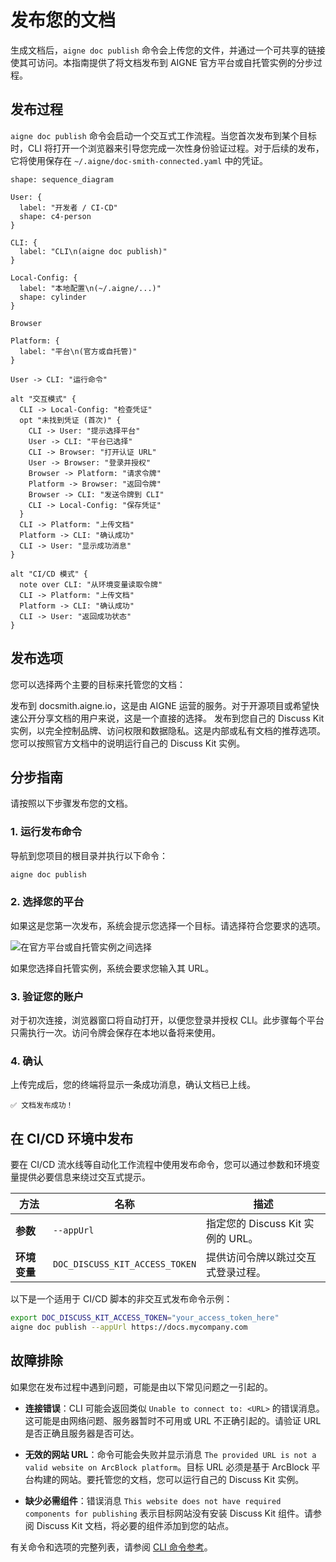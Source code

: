 # 发布您的文档

生成文档后，`aigne doc publish` 命令会上传您的文件，并通过一个可共享的链接使其可访问。本指南提供了将文档发布到 AIGNE 官方平台或自托管实例的分步过程。

## 发布过程

`aigne doc publish` 命令会启动一个交互式工作流程。当您首次发布到某个目标时，CLI 将打开一个浏览器来引导您完成一次性身份验证过程。对于后续的发布，它将使用保存在 `~/.aigne/doc-smith-connected.yaml` 中的凭证。

```d2 The Publishing Workflow icon=lucide:upload-cloud
shape: sequence_diagram

User: {
  label: "开发者 / CI-CD"
  shape: c4-person
}

CLI: {
  label: "CLI\n(aigne doc publish)"
}

Local-Config: {
  label: "本地配置\n(~/.aigne/...)"
  shape: cylinder
}

Browser

Platform: {
  label: "平台\n(官方或自托管)"
}

User -> CLI: "运行命令"

alt "交互模式" {
  CLI -> Local-Config: "检查凭证"
  opt "未找到凭证 (首次)" {
    CLI -> User: "提示选择平台"
    User -> CLI: "平台已选择"
    CLI -> Browser: "打开认证 URL"
    User -> Browser: "登录并授权"
    Browser -> Platform: "请求令牌"
    Platform -> Browser: "返回令牌"
    Browser -> CLI: "发送令牌到 CLI"
    CLI -> Local-Config: "保存凭证"
  }
  CLI -> Platform: "上传文档"
  Platform -> CLI: "确认成功"
  CLI -> User: "显示成功消息"
}

alt "CI/CD 模式" {
  note over CLI: "从环境变量读取令牌"
  CLI -> Platform: "上传文档"
  Platform -> CLI: "确认成功"
  CLI -> User: "返回成功状态"
}
```

## 发布选项

您可以选择两个主要的目标来托管您的文档：

<x-cards data-columns="2">
  <x-card data-title="官方平台" data-icon="lucide:globe">
    发布到 docsmith.aigne.io，这是由 AIGNE 运营的服务。对于开源项目或希望快速公开分享文档的用户来说，这是一个直接的选择。
  </x-card>
  <x-card data-title="自托管实例" data-icon="lucide:server">
    发布到您自己的 Discuss Kit 实例，以完全控制品牌、访问权限和数据隐私。这是内部或私有文档的推荐选项。您可以按照官方文档中的说明运行自己的 Discuss Kit 实例。
  </x-card>
</x-cards>

## 分步指南

请按照以下步骤发布您的文档。

### 1. 运行发布命令

导航到您项目的根目录并执行以下命令：

```bash Terminal icon=lucide:terminal
aigne doc publish
```

### 2. 选择您的平台

如果这是您第一次发布，系统会提示您选择一个目标。请选择符合您要求的选项。

![在官方平台或自托管实例之间选择](https://docsmith.aigne.io/image-bin/uploads/9fd929060b5abe13d0_3cf5eb7aea85aa.png)

如果您选择自托管实例，系统会要求您输入其 URL。

### 3. 验证您的账户

对于初次连接，浏览器窗口将自动打开，以便您登录并授权 CLI。此步骤每个平台只需执行一次。访问令牌会保存在本地以备将来使用。

### 4. 确认

上传完成后，您的终端将显示一条成功消息，确认文档已上线。

```
✅ 文档发布成功！
```

## 在 CI/CD 环境中发布

要在 CI/CD 流水线等自动化工作流程中使用发布命令，您可以通过参数和环境变量提供必要信息来绕过交互式提示。

| 方法 | 名称 | 描述 |
|---|---|---|
| **参数** | `--appUrl` | 指定您的 Discuss Kit 实例的 URL。 |
| **环境变量** | `DOC_DISCUSS_KIT_ACCESS_TOKEN` | 提供访问令牌以跳过交互式登录过程。 |

以下是一个适用于 CI/CD 脚本的非交互式发布命令示例：

```bash CI/CD 示例 icon=lucide:workflow
export DOC_DISCUSS_KIT_ACCESS_TOKEN="your_access_token_here"
aigne doc publish --appUrl https://docs.mycompany.com
```

## 故障排除

如果您在发布过程中遇到问题，可能是由以下常见问题之一引起的。

- **连接错误**：CLI 可能会返回类似 `Unable to connect to: <URL>` 的错误消息。这可能是由网络问题、服务器暂时不可用或 URL 不正确引起的。请验证 URL 是否正确且服务器是否可达。

- **无效的网站 URL**：命令可能会失败并显示消息 `The provided URL is not a valid website on ArcBlock platform`。目标 URL 必须是基于 ArcBlock 平台构建的网站。要托管您的文档，您可以运行自己的 Discuss Kit 实例。

- **缺少必需组件**：错误消息 `This website does not have required components for publishing` 表示目标网站没有安装 Discuss Kit 组件。请参阅 Discuss Kit 文档，将必要的组件添加到您的站点。

有关命令和选项的完整列表，请参阅 [CLI 命令参考](./cli-reference.md)。